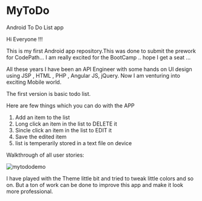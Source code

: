 # MyToDo
Android To Do List app


Hi Everyone !!!

This is my first Android app repository.This was done to submit the prework for CodePath...
I am really excited for the BootCamp  .. hope I get a seat ...

All these years I have been an API Engineer with some hands on UI design using JSP , HTML , PHP , Angular JS, jQuery.
Now I am venturing into exciting Mobile world.


The first version is basic todo list.


Here are few things which you can do with the APP

1. Add an item to the list 
2. Long click an item in the list to DELETE it
3. Sincle click an item in the list to EDIT it 
4. Save the edited item
5. list is temperarily stored in a text file on device

Walkthrough of all user stories:

![mytododemo](https://cloud.githubusercontent.com/assets/5216040/16219905/453ca850-373e-11e6-832a-5caacb658369.gif)

I have played with the Theme little bit and tried to tweak little colors and so on.
But a ton of work can be done to improve this app and make it look more professional.















